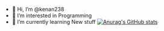 - 👋 Hi, I’m @kenan238
- 👀 I’m interested in Programming
- 🌱 I’m currently learning New stuff
[![Anurag's GitHub stats](https://github-readme-stats.vercel.app/api?username=kenan238)](https://github.com/anuraghazra/github-readme-stats)
<!---
kenan238/kenan238 is a ✨ special ✨ repository because its `README.md` (this file) appears on your GitHub profile.
You can click the Preview link to take a look at your changes.
--->
